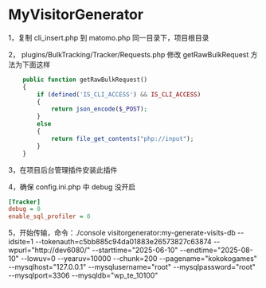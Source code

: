 # MyVisitorGenerator

1，复制 cli_insert.php 到 matomo.php 同一目录下，项目根目录

2， plugins/BulkTracking/Tracker/Requests.php 修改 getRawBulkRequest 方法为下面这样

```php
    public function getRawBulkRequest()
    {
        if (defined('IS_CLI_ACCESS') && IS_CLI_ACCESS)
        {
            return json_encode($_POST);
        }
        else
        {
            return file_get_contents("php://input");
        }
    }

```
3，在项目后台管理插件安装此插件

4，确保 config.ini.php 中 debug 没开启

```ini
[Tracker]
debug = 0
enable_sql_profiler = 0
```

5，开始传输，命令：./console visitorgenerator:my-generate-visits-db --idsite=1 --tokenauth=c5bb885c94da01883e26573827c63874 --wpurl="http://dev6080/" --starttime="2025-06-10" --endtime="2025-08-10" --lowuv=0 --yearuv=10000 --chunk=200 --pagename="kokokogames" --mysqlhost="127.0.0.1" --mysqlusername="root" --mysqlpassword="root" --mysqlport=3306 --mysqldb="wp_te_10100"
